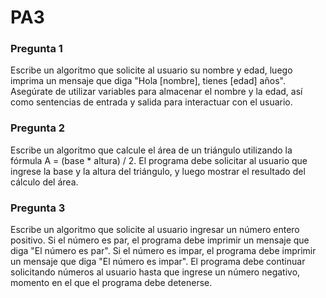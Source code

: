 # PA3

### Pregunta 1

Escribe un algoritmo que solicite al usuario su nombre y edad, luego imprima un mensaje que diga "Hola [nombre], tienes [edad] años". Asegúrate de utilizar variables para almacenar el nombre y la edad, así como sentencias de entrada y salida para interactuar con el usuario.

### Pregunta 2

Escribe un algoritmo que calcule el área de un triángulo utilizando la fórmula A = (base * altura) / 2. El programa debe solicitar al usuario que ingrese la base y la altura del triángulo, y luego mostrar el resultado del cálculo del área.

### Pregunta 3

Escribe un algoritmo que solicite al usuario ingresar un número entero positivo. Si el número es par, el programa debe imprimir un mensaje que diga "El número es par". Si el número es impar, el programa debe imprimir un mensaje que diga "El número es impar". El programa debe continuar solicitando números al usuario hasta que ingrese un número negativo, momento en el que el programa debe detenerse.
